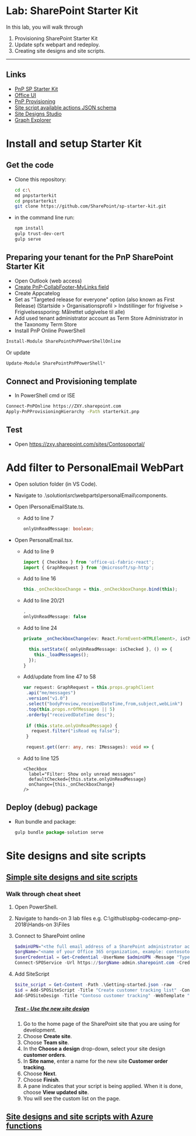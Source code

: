 # Lab: SharePoint Starter Kit

In this lab, you will walk through 

1. Provisioning SharePoint Starter Kit
2. Update spfx webpart and redeploy.
3. Creating site designs and site scripts.

------

## Links

- [PnP SP Starter Kit](https://github.com/SharePoint/sp-starter-kit)
- [Office UI](https://developer.microsoft.com/en-us/fabric#/components/checkbox)
- [PnP Provisioning](https://github.com/SharePoint/PnP-Provisioning-Schema/blob/master/ProvisioningSchema-2018-07.md)
- [Site script available actions JSON schema](https://docs.microsoft.com/en-us/sharepoint/dev/declarative-customization/site-design-json-schema)
- [Site Designs Studio](https://github.com/SharePoint/sp-dev-solutions/tree/master/solutions/SiteDesignsStudio)
- [Graph Explorer](https://developer.microsoft.com/en-us/graph/graph-explorer)

# Install and setup Starter Kit

## Get the code

- Clone this repository:

  ```bash
  cd c:\
  md pnpstarterkit
  cd pnpstarterkit
  git clone https://github.com/SharePoint/sp-starter-kit.git
  ```

- in the command line run: 

  ```bash
  npm install
  gulp trust-dev-cert
  gulp serve
  ```

## Preparing your tenant for the PnP SharePoint Starter Kit

- Open Outlook (web access)
- [Create PnP-CollabFooter-MyLinks field](https://github.com/SharePoint/sp-starter-kit/blob/master/documentation/tenant-settings.md#preparing-your-tenant-for-the-pnp-sharepoint-starter-kit)
- Create Appcatelog
- Set as "Targeted release for everyone" option (also known as First Release) (Startside > Organisationsprofil > Indstillinger for frigivelse > Frigivelsessporing: Målrettet udgivelse til alle)
- Add used tenant administrator account as Term Store Administrator in the Taxonomy Term Store
- Install PnP Online PowerShell

 ````PowerShell
Install-Module SharePointPnPPowerShellOnline
 ````
Or update
 ````PowerShell
Update-Module SharePointPnPPowerShell*
 ````


## Connect and Provisioning template

- In PowerShell cmd or ISE

 ````bash
Connect-PnPOnline https://ZXY.sharepoint.com
Apply-PnPProvisioningHierarchy -Path starterkit.pnp
 ````

## Test

- Open https://zxy.sharepoint.com/sites/Contosoportal/

# Add filter to PersonalEmail WebPart

- Open solution folder (in VS Code).

- Navigate to .\solution\src\webparts\personalEmail\components.

- Open IPersonalEmailState.ts.
  - Add to line 7

     ````typescript
     onlyUnReadMessage: boolean;
     ````

- Open PersonalEmail.tsx.
  - Add to line 9
     ````typescript
     import { Checkbox } from 'office-ui-fabric-react';
     import { GraphRequest } from '@microsoft/sp-http';
     ````

  - Add to line 16
     ````typescript
     this._onCheckboxChange = this._onCheckboxChange.bind(this);
     ````

  - Add to line 20/21
     ````typescript
     ,
     onlyUnReadMessage: false
     ````

  - Add to line 24
     ````typescript
     private _onCheckboxChange(ev: React.FormEvent<HTMLElement>, isChecked: boolean): void {

       this.setState({ onlyUnReadMessage: isChecked }, () => {
         this._loadMessages();
       });
     }
     ````

  - Add/update from line 47 to 58
     ````typescript
     var request: GraphRequest = this.props.graphClient
      .api("me/messages")
      .version("v1.0")
      .select("bodyPreview,receivedDateTime,from,subject,webLink")
      .top(this.props.nrOfMessages || 5)
      .orderby("receivedDateTime desc");
      
      if (this.state.onlyUnReadMessage) {
        request.filter("isRead eq false");
      }

      request.get((err: any, res: IMessages): void => {
     ````

  - Add to line 125
     ````react
     <Checkbox
       label="Filter: Show only unread messages"
       defaultChecked={this.state.onlyUnReadMessage}
       onChange={this._onCheckboxChange}
     />
     ````
## Deploy (debug) package
- Run bundle and package:

    ````javascript
    gulp bundle package-solution serve
    ````

# Site designs and site scripts

## [Simple site designs and site scripts](https://docs.microsoft.com/en-us/sharepoint/dev/declarative-customization/get-started-create-site-design)

### Walk through cheat sheet

1. Open PowerShell.

2. Navigate to hands-on 3 lab files e.g. 
   C:\github\spbg-codecamp-pnp-2018\Hands-on 3\Files

3. Connect to SharePoint online

   ````powershell
   $adminUPN="<the full email address of a SharePoint administrator account, example: jdoe@contosotoycompany.onmicrosoft.com>"
   $orgName="<name of your Office 365 organization, example: contosotoycompany>"`
   $userCredential = Get-Credential -UserName $adminUPN -Message "Type the password."
   Connect-SPOService -Url https://$orgName-admin.sharepoint.com -Credential $userCredential
   ````

4. Add SiteScript
   ````powershell
   $site_script = Get-Content -Path .\Getting-started.json -raw
   $id = Add-SPOSiteScript -Title "Create customer tracking list" -Content $site_script -Description "Creates list for tracking customer contact information" | select -ExpandProperty ID
   Add-SPOSiteDesign -Title "Contoso customer tracking" -WebTemplate "64" -SiteScripts $id -Description "Tracks key customer data in a list"
   ````

   ##### [Test - Use the new site design](https://docs.microsoft.com/en-us/sharepoint/dev/declarative-customization/get-started-create-site-design#use-the-new-site-design)

   1. Go to the home page of the SharePoint site that you are using for development. 
   2. Choose **Create site**. 
   3. Choose **Team site**. 
   4. In the **Choose a design** drop-down, select your site design **customer orders**. 
   5. In **Site name**, enter a name for the new site **Customer order tracking**. 
   6. Choose **Next**. 
   7. Choose **Finish**. 
   8. A pane indicates that your script is being applied. When it is done, choose **View updated site**. 
   9. You will see the custom list on the page. 

## [Site designs and site scripts with Azure functions](https://docs.microsoft.com/en-us/sharepoint/dev/declarative-customization/site-design-pnp-provisioning)